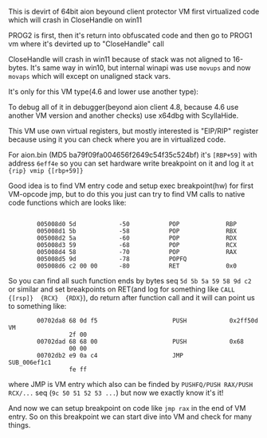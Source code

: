 This is devirt of 64bit aion beyound client protector VM first virtualized code which will crash in CloseHandle on win11

PROG2 is first, then it's return into obfuscated code and then go to PROG1 vm where it's devirted up to "CloseHandle" call

CloseHandle will crash in win11 because of stack was not aligned to 16-bytes. It's same way in win10, but internal winapi was use `movups` and now `movaps` which will except on unaligned stack vars.



It's only for this VM type(4.6 and lower use another type):


To debug all of it in debugger(beyond aion client 4.8, because 4.6 use another VM version and another checks) use x64dbg with ScyllaHide.

This VM use own virtual registers, but mostly interested is "EIP/RIP" register because using it you can check where you are in virtualized code.

For aion.bin (MD5 ba79f09fa004656f2649c54f35c524bf) it's `[RBP+59]` with address `6eff4e` so you can set hardware write breakpoint on it and log it `at {rip} vmip {[rbp+59]}`

Good idea is to find VM entry code and setup exec breakpoint(hw) for first VM-opcode jmp, but to do this you just can try to find VM calls to native code functions which are looks like:

```

        005008d0 5d            -50           POP             RBP
        005008d1 5b            -58           POP             RBX
        005008d2 5a            -60           POP             RDX
        005008d3 59            -68           POP             RCX
        005008d4 58            -70           POP             RAX
        005008d5 9d            -78           POPFQ
        005008d6 c2 00 00      -80           RET             0x0

```

So you can find all such function ends by bytes seq `5d 5b 5a 59 58 9d c2` or similar and set breakpoints on RET(and log for something like `CALL {[rsp]}  {RCX}  {RDX}`), do return after function call and it will can point us to something like:

```
        00702da8 68 0d f5                     PUSH            0x2ff50d                                                           VM
                 2f 00
        00702dad 68 68 00                     PUSH            0x68
                 00 00
        00702db2 e9 0a c4                     JMP             SUB_006ef1c1                                                   
                 fe ff
```

where JMP is VM entry which also can be finded by `PUSHFQ/PUSH RAX/PUSH RCX/...` seq (`9c 50 51 52 53 ...`) but now we exactly know it's it!

And now we can setup breakpoint on code like `jmp rax` in the end of VM entry. So on this breakpoint we can start dive into VM and check for many things.
